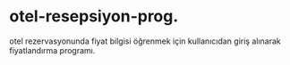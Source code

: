 # otel-resepsiyon-prog.

otel rezervasyonunda fiyat bilgisi öğrenmek için kullanıcıdan giriş alınarak fiyatlandırma programı.
